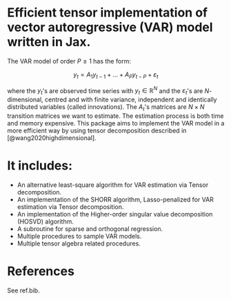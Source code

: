 # Efficient tensor implementation of vector autoregressive (VAR) model written in Jax.

The VAR model of order $P\geq 1$ has the form:

$$y_t = A_1 y_{t-1} + \ldots + A_P y_{t-P} + \varepsilon_t$$

where the $y_t$'s are observed time series with $y_t\in\mathbb{R}^N$ and the $\varepsilon_t$'s are $N$-dimensional,
centred and with finite variance, independent and identically distributed variables (called innovations).
The $A_t$'s matrices are $N\times N$ transition matrices we want to estimate. The estimation process is both time and
memory expensive.
This package aims to implement the VAR model in a more efficient way by using tensor decomposition described
in [@wang2020highdimensional].

# It includes:

- An alternative least-square algorithm for VAR estimation via Tensor decomposition.
- An implementation of the SHORR algorithm, Lasso-penalized for VAR estimation via Tensor decomposition.
- An implementation of the Higher-order singular value decomposition (HOSVD) algorithm.
- A subroutine for sparse and orthogonal regression.
- Multiple procedures to sample VAR models. 
- Multiple tensor algebra related procedures.

# References

See ref.bib.